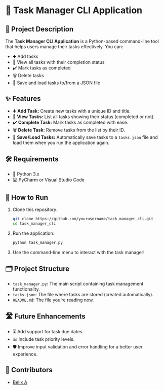 # 📝 Task Manager CLI Application

## 📖 Project Description
The **Task Manager CLI Application** is a Python-based command-line tool that helps users manage their tasks effectively. You can:
- ➕ Add tasks
- 👀 View all tasks with their completion status
- ✔️ Mark tasks as completed
- 🗑️ Delete tasks
- 💾 Save and load tasks to/from a JSON file

## ✨ Features
- ➕ **Add Task:** Create new tasks with a unique ID and title.
- 👀 **View Tasks:** List all tasks showing their status (completed or not).
- ✔️ **Complete Task:** Mark tasks as completed with ease.
- 🗑️ **Delete Task:** Remove tasks from the list by their ID.
- 💾 **Save/Load Tasks:** Automatically save tasks to a `tasks.json` file and load them when you run the application again.

## 🛠️ Requirements
- 🐍 Python 3.x
- 💻 PyCharm or Visual Studio Code 

## 🚀 How to Run
1. Clone this repository:
   ```bash
   git clone https://github.com/yourusername/task_manager_cli.git
   cd task_manager_cli
   ```
2. Run the application:
   ```bash
   python task_manager.py
   ```

3. Use the command-line menu to interact with the task manager!

## 🗂️ Project Structure
- `task_manager.py`: The main script containing task management functionality.
- `tasks.json`: The file where tasks are stored (created automatically).
- `README.md`: The file you’re reading now.

## 🛣️ Future Enhancements
- ⏳ Add support for task due dates.
- 📊 Include task priority levels.
- 🛡️ Improve input validation and error handling for a better user experience.

## 👥 Contributors
- [Belix A ](https://github.com/belix2228)


